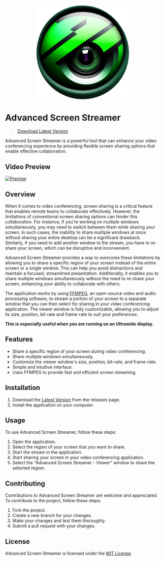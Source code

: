 <p align="center">
    <img src="./public/icon.png" width="300" alt="Logo">
</p>

# Advanced Screen Streamer

> [Download Latest Version](https://github.com/nathan-fiscaletti/advanced-screen-streamer/releases/latest)

Advanced Screen Streamer is a powerful tool that can enhance your video conferencing experience by providing flexible screen sharing options that enable effective collaboration.

## Video Preview

[![Preview](https://i.imgur.com/A7EOJ9l.png)](https://youtu.be/5-75Qg5y3yQ)

## Overview

When it comes to video conferencing, screen sharing is a critical feature that enables remote teams to collaborate effectively. However, the limitations of conventional screen sharing options can hinder this collaboration. For instance, if you're working on multiple windows simultaneously, you may need to switch between them while sharing your screen. In such cases, the inability to share multiple windows at once without sharing your entire desktop can be a significant drawback. Similarly, if you need to add another window to the stream, you have to re-share your screen, which can be disruptive and inconvenient.

Advanced Screen Streamer provides a way to overcome these limitations by allowing you to share a specific region of your screen instead of the entire screen or a single window. This can help you avoid distractions and maintain a focused, streamlined presentation. Additionally, it enables you to share multiple windows simultaneously without the need to re-share your screen, enhancing your ability to collaborate with others.

The application works by using [FFMPEG](https://ffmpeg.org/), an open-source video and audio processing software, to stream a portion of your screen to a separate window that you can then select for sharing in your video conferencing application. The viewer window is fully customizable, allowing you to adjust its size, position, bit-rate and frame-rate to suit your preferences.

**This is especially useful when you are running on an Ultrawide display.**

## Features

* Share a specific region of your screen during video conferencing.
* Share multiple windows simultaneously.
* Customize the viewer window's size, position, bit-rate, and frame-rate.
* Simple and intuitive interface.
* Uses FFMPEG to provide fast and efficient screen streaming.

## Installation

1. Download the [Latest Version](https://github.com/nathan-fiscaletti/advanced-screen-streamer/releases/latest) from the releases page.
2. Install the application on your computer.

## Usage

To use Advanced Screen Streamer, follow these steps:

1. Open the application.
2. Select the region of your screen that you want to share.
3. Start the stream in the application.
4. Start sharing your screen in your video conferencing application.
5. Select the "Advanced Screen Streamer - Viewer" window to share the selected region.

## Contributing

Contributions to Advanced Screen Streamer are welcome and appreciated. To contribute to the project, follow these steps:

1. Fork the project.
2. Create a new branch for your changes.
3. Make your changes and test them thoroughly.
4. Submit a pull request with your changes.

## License

Advanced Screen Streamer is licensed under the [MIT License](./LICENSE).
